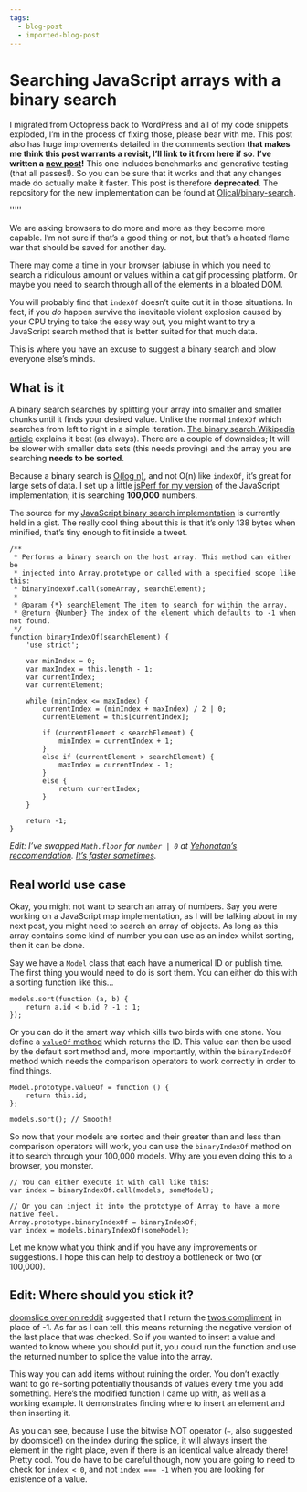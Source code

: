 ```yaml
---
tags:
  - blog-post
  - imported-blog-post
---
```

# Searching JavaScript arrays with a binary search

I migrated from Octopress back to WordPress and all of my code snippets exploded, I’m in the process of fixing those, please bear with me. This post also has huge improvements detailed in the comments section **that makes me think this post warrants a revisit, I’ll link to it from here if so**. **I’ve written a [new post](/revisiting-searching-javascript-arrays-with-a-binary-search/)!** This one includes benchmarks and generative testing (that all passes!). So you can be sure that it works and that any changes made do actually make it faster. This post is therefore **deprecated**. The repository for the new implementation can be found at [Olical/binary-search](https://github.com/Olical/binary-search).

'''''

We are asking browsers to do more and more as they become more capable. I’m not sure if that’s a good thing or not, but that’s a heated flame war that should be saved for another day.

There may come a time in your browser (ab)use in which you need to search a ridiculous amount or values within a cat gif processing platform. Or maybe you need to search through all of the elements in a bloated DOM.

You will probably find that `indexOf` doesn’t quite cut it in those situations. In fact, if you _do_ happen survive the inevitable violent explosion caused by your CPU trying to take the easy way out, you might want to try a JavaScript search method that is better suited for that much data.

This is where you have an excuse to suggest a binary search and blow everyone else’s minds.

## What is it

A binary search searches by splitting your array into smaller and smaller chunks until it finds your desired value. Unlike the normal `indexOf` which searches from left to right in a simple iteration. [The binary search Wikipedia article](http://en.wikipedia.org/wiki/Binary_search_algorithm) explains it best (as always). There are a couple of downsides; It will be slower with smaller data sets (this needs proving) and the array you are searching **needs to be sorted**.

Because a binary search is [O(log n)](http://en.wikipedia.org/wiki/Logarithmic_time#Logarithmic_time), and not O(n) like `indexOf`, it’s great for large sets of data. I set up a little [jsPerf for my version](http://jsperf.com/binaryindexof-and-indexof) of the JavaScript implementation; it is searching **100,000** numbers.

The source for my [JavaScript binary search implementation](https://gist.github.com/Wolfy87/5734530) is currently held in a gist. The really cool thing about this is that it’s only 138 bytes when minified, that’s tiny enough to fit inside a tweet.

```
/**
 * Performs a binary search on the host array. This method can either be
 * injected into Array.prototype or called with a specified scope like this:
 * binaryIndexOf.call(someArray, searchElement);
 *
 * @param {*} searchElement The item to search for within the array.
 * @return {Number} The index of the element which defaults to -1 when not found.
 */
function binaryIndexOf(searchElement) {
    'use strict';

    var minIndex = 0;
    var maxIndex = this.length - 1;
    var currentIndex;
    var currentElement;

    while (minIndex <= maxIndex) {
        currentIndex = (minIndex + maxIndex) / 2 | 0;
        currentElement = this[currentIndex];

        if (currentElement < searchElement) {
            minIndex = currentIndex + 1;
        }
        else if (currentElement > searchElement) {
            maxIndex = currentIndex - 1;
        }
        else {
            return currentIndex;
        }
    }

    return -1;
}
```

_Edit: I’ve swapped `Math.floor` for `number | 0` at [Yehonatan’s reccomendation](/searching-javascript-arrays-with-a-binary-search/#comment-924876342). [It’s faster sometimes](http://jsperf.com/jsfvsbitnot/8)._

## Real world use case

Okay, you might not want to search an array of numbers. Say you were working on a JavaScript map implementation, as I will be talking about in my next post, you might need to search an array of objects. As long as this array contains some kind of number you can use as an index whilst sorting, then it can be done.

Say we have a `Model` class that each have a numerical ID or publish time. The first thing you would need to do is sort them. You can either do this with a sorting function like this…

```
models.sort(function (a, b) {
    return a.id < b.id ? -1 : 1;
});
```

Or you can do it the smart way which kills two birds with one stone. You define a [`valueOf` method](https://developer.mozilla.org/en-US/docs/Web/JavaScript/Reference/Global_Objects/Object/valueOf) which returns the ID. This value can then be used by the default sort method and, more importantly, within the `binaryIndexOf` method which needs the comparison operators to work correctly in order to find things.

```
Model.prototype.valueOf = function () {
    return this.id;
};

models.sort(); // Smooth!
```

So now that your models are sorted and their greater than and less than comparison operators will work, you can use the `binaryIndexOf` method on it to search through your 100,000 models. Why are you even doing this to a browser, you monster.

```
// You can either execute it with call like this:
var index = binaryIndexOf.call(models, someModel);

// Or you can inject it into the prototype of Array to have a more native feel.
Array.prototype.binaryIndexOf = binaryIndexOf;
var index = models.binaryIndexOf(someModel);
```

Let me know what you think and if you have any improvements or suggestions. I hope this can help to destroy a bottleneck or two (or 100,000).

## Edit: Where should you stick it?

[doomslice over on reddit](http://www.reddit.com/r/javascript/comments/1fx4od/searching_javascript_arrays_with_a_binary_search/caeo5is) suggested that I return the [twos compliment](http://en.wikipedia.org/wiki/Two%27s_complement) in place of -1. As far as I can tell, this means returning the negative version of the last place that was checked. So if you wanted to insert a value and wanted to know where you should put it, you could run the function and use the returned number to splice the value into the array.

This way you can add items without ruining the order. You don’t exactly want to go re-sorting potentially thousands of values every time you add something. Here’s the modified function I came up with, as well as a working example. It demonstrates finding where to insert an element and then inserting it.

As you can see, because I use the bitwise NOT operator (`~`, also suggested by doomsice!) on the index during the splice, it will always insert the element in the right place, even if there is an identical value already there! Pretty cool. You do have to be careful though, now you are going to need to check for `index < 0`, and not `index === -1` when you are looking for existence of a value.
